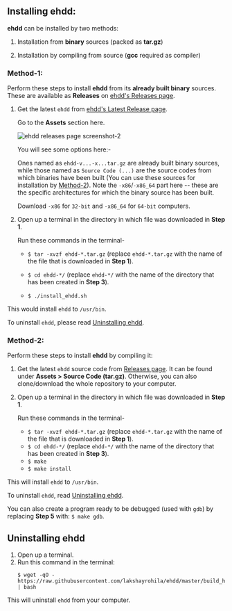 ## Installing ehdd:

**ehdd** can be installed by two methods:

1. Installation from **binary** sources (packed as **tar.gz**)

2. Installation by compiling from source (**gcc** required as compiler)

### Method-1:

Perform these steps to install **ehdd** from its **already built binary** sources. These are available as **Releases** on [ehdd's Releases page](https://github.com/lakshayrohila/ehdd/releases).

1. Get the latest `ehdd` from [ehdd's Latest Release page](https://github.com/lakshayrohila/ehdd/releases/latest).
   
   Go to the **Assets** section here.
   
   ![ehdd releases page screenshot-2](https://i.ibb.co/0sfZ41b/ehdd-release2.png)
   
   You will see some options here:-
   
   Ones named as `ehdd-v...-x...tar.gz` are already built binary sources, while those named as `Source Code (...)` are the source codes from which binaries have been built (You can use these sources for installation by [Method-2](#method-2)). Note the `-x86`/`-x86_64` part here -- these are the specific architectures for which the binary source has been built.
   
   Download `-x86` for `32-bit` and `-x86_64` for `64-bit` computers.

2. Open up a terminal in the directory in which file was downloaded in **Step 1**.
   
   Run these commands in the terminal-
   
   - `$ tar -xvzf ehdd-*.tar.gz` (replace `ehdd-*.tar.gz` with the name of the file that is downloaded in **Step 1**).
   
   - `$ cd ehdd-*/` (replace `ehdd-*/` with the name of the directory that has been created in **Step 3**).
   
   - `$ ./install_ehdd.sh`

This would install `ehdd` to `/usr/bin`.

To uninstall `ehdd`, please read [Uninstalling ehdd](#uninstalling-ehdd).

### Method-2:

Perform these steps to install **ehdd** by compiling it:

1. Get the latest `ehdd` source code from [Releases page](https://github.com/lakshayrohila/ehdd/releases/latest). It can be found under **Assets > Source Code (tar.gz)**. Otherwise, you can also clone/download the whole repository to your computer.

2. Open up a terminal in the directory in which file was downloaded in **Step 1**.
   
   Run these commands in the terminal-
   
   - `$ tar -xvzf ehdd-*.tar.gz` (replace `ehdd-*.tar.gz` with the name of the file that is downloaded in **Step 1**).
   - `$ cd ehdd-*/` (replace `ehdd-*/` with the name of the directory that has been created in **Step 3**).
   - `$ make`
   - `$ make install`

This will install `ehdd` to `/usr/bin`.

To uninstall `ehdd`, read [Uninstalling ehdd](#uninstalling-ehdd).

You can also create a program ready to be debugged (used with `gdb`) by replacing **Step 5** with: `$ make gdb`.

## Uninstalling ehdd

1. Open up a terminal.
2. Run this command in the terminal:
   ```
   $ wget -qO - https://raw.githubusercontent.com/lakshayrohila/ehdd/master/build_helper/github/src/uninstall_ehdd.sh | bash
   ```

This will uninstall `ehdd` from your computer.
